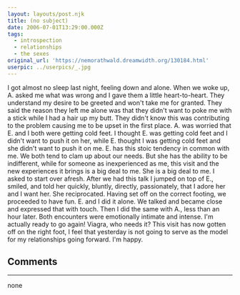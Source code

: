 ```yaml
---
layout: layouts/post.njk
title: (no subject)
date: 2006-07-01T13:29:00.000Z
tags:
  - introspection
  - relationships
  - the sexes
original_url: 'https://nemorathwald.dreamwidth.org/130184.html'
userpic: ../userpics/_.jpg
---
```

I got almost no sleep last night, feeling down and alone. When we woke up, A. asked me what was wrong and I gave them a little heart-to-heart. They understand my desire to be greeted and won't take me for granted. They said the reason they left me alone was that they didn't want to poke me with a stick while I had a hair up my butt. They didn't know this was contributing to the problem causing me to be upset in the first place. A. was worried that E. and I both were getting cold feet. I thought E. was getting cold feet and I didn't want to push it on her, while E. thought I was getting cold feet and she didn't want to push it on me. E. has this stoic tendency in common with me. We both tend to clam up about our needs. But she has the ability to be indifferent, while for someone as inexperienced as me, this visit and the new experiences it brings is a big deal to me. She is a big deal to me. I asked to start over afresh. After we had this talk I jumped on top of E., smiled, and told her quickly, bluntly, directly, passionately, that I adore her and I want her. She reciprocated. Having set off on the correct footing, we proceeded to have fun. E. and I did it alone. We talked and became close and expressed that with touch. Then I did the same with A., less than an hour later. Both encounters were emotionally intimate and intense. I'm actually ready to go again! Viagra, who needs it? This visit has now gotten off on the right foot, I feel that yesterday is not going to serve as the model for my relationships going forward. I'm happy.

## Comments

---

none
